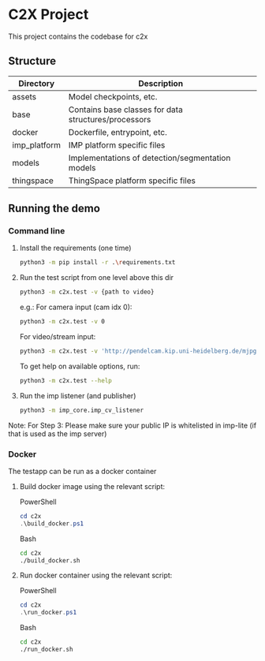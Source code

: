 # C2X Project

This project contains the codebase for c2x

## Structure
|Directory|Description|
|---|---|
|assets|Model checkpoints, etc.|
|base|Contains base classes for data structures/processors|
|docker|Dockerfile, entrypoint, etc.|
|imp_platform|IMP platform specific files|
|models|Implementations of detection/segmentation models|
|thingspace|ThingSpace platform specific files|

## Running the demo
### Command line
1. Install the requirements (one time)

    ```bash
    python3 -m pip install -r .\requirements.txt
    ```
2. Run the test script from one level above this dir

    ```bash
    python3 -m c2x.test -v {path to video}
    ```

    e.g.:
    For camera input (cam idx 0):
    ```bash
    python3 -m c2x.test -v 0
    ```
    For video/stream input:
    ```bash
    python3 -m c2x.test -v 'http://pendelcam.kip.uni-heidelberg.de/mjpg/video.mjpg
    ```

    To get help on available options, run:
    ```bash
    python3 -m c2x.test --help
    ```
    
3. Run the imp listener (and publisher)

    ```bash
    python3 -m imp_core.imp_cv_listener
    ```

Note: For Step 3: Please make sure your public IP is whitelisted in imp-lite (if that is used as the imp server)

### Docker
The testapp can be run as a docker container
1. Build docker image using the relevant script:

    PowerShell
    ```powershell
    cd c2x
    .\build_docker.ps1
    ```
    Bash
    ```bash
    cd c2x
    ./build_docker.sh
    ```
2. Run docker container using the relevant script:

    PowerShell
    ```powershell
    cd c2x
    .\run_docker.ps1
    ```
    Bash
    ```bash
    cd c2x
    ./run_docker.sh
    ```
